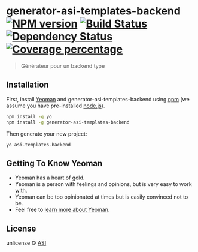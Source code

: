 # generator-asi-templates-backend [![NPM version][npm-image]][npm-url] [![Build Status][travis-image]][travis-url] [![Dependency Status][daviddm-image]][daviddm-url] [![Coverage percentage][coveralls-image]][coveralls-url]
> Générateur pour un backend type

## Installation

First, install [Yeoman](http://yeoman.io) and generator-asi-templates-backend using [npm](https://www.npmjs.com/) (we assume you have pre-installed [node.js](https://nodejs.org/)).

```bash
npm install -g yo
npm install -g generator-asi-templates-backend
```

Then generate your new project:

```bash
yo asi-templates-backend
```

## Getting To Know Yeoman

 * Yeoman has a heart of gold.
 * Yeoman is a person with feelings and opinions, but is very easy to work with.
 * Yeoman can be too opinionated at times but is easily convinced not to be.
 * Feel free to [learn more about Yeoman](http://yeoman.io/).

## License

unlicense © [ASI]()


[npm-image]: https://badge.fury.io/js/generator-asi-templates-backend.svg
[npm-url]: https://npmjs.org/package/generator-asi-templates-backend
[travis-image]: https://travis-ci.org/amfaroukhi/generator-asi-templates-backend.svg?branch=master
[travis-url]: https://travis-ci.org/amfaroukhi/generator-asi-templates-backend
[daviddm-image]: https://david-dm.org/amfaroukhi/generator-asi-templates-backend.svg?theme=shields.io
[daviddm-url]: https://david-dm.org/amfaroukhi/generator-asi-templates-backend
[coveralls-image]: https://coveralls.io/repos/amfaroukhi/generator-asi-templates-backend/badge.svg
[coveralls-url]: https://coveralls.io/r/amfaroukhi/generator-asi-templates-backend
